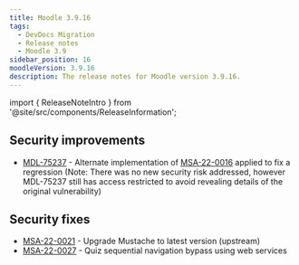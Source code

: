 ```yaml
---
title: Moodle 3.9.16
tags:
  - DevDocs Migration
  - Release notes
  - Moodle 3.9
sidebar_position: 16
moodleVersion: 3.9.16
description: The release notes for Moodle version 3.9.16.
---
```


import { ReleaseNoteIntro } from '@site/src/components/ReleaseInformation';

<ReleaseNoteIntro releaseName={frontMatter.moodleVersion} />

## Security improvements
<!-- cspell:disable -->
- [MDL-75237](https://tracker.moodle.org/browse/MDL-75237) - Alternate implementation of [MSA-22-0016](https://moodle.org/mod/forum/discuss.php?d=436457) applied to fix a regression (Note: There was no new security risk addressed, however MDL-75237 still has access restricted to avoid revealing details of the original vulnerability)
<!-- cspell:enable -->

## Security fixes
<!-- cspell:disable -->
- [MSA-22-0021](https://moodle.org/mod/forum/discuss.php?d=437684) - Upgrade Mustache to latest version (upstream)
- [MSA-22-0027](https://moodle.org/mod/forum/discuss.php?d=438761) - Quiz sequential navigation bypass using web services
<!-- cspell:enable -->
